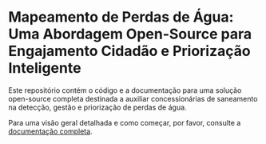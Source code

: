 # Mapeamento de Perdas de Água: Uma Abordagem Open-Source para Engajamento Cidadão e Priorização Inteligente

Este repositório contém o código e a documentação para uma solução open-source completa destinada a auxiliar concessionárias de saneamento na detecção, gestão e priorização de perdas de água.

Para uma visão geral detalhada e como começar, por favor, consulte a [documentação completa](docs/README.md).